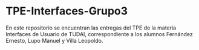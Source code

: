 # TPE-Interfaces-Grupo3
En este repositorio se encuentran las entregas del TPE de la materia Interfaces de Usuario de TUDAI, correspondiente a los alumnos Fernández Ernesto, Lupo Manuel y Villa Leopoldo.
